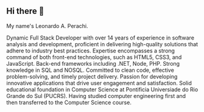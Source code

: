 ## Hi there 👋

My name's Leonardo A. Perachi. 

  Dynamic Full Stack Developer with over 14 years of experience in software analysis and development, proficient in delivering high-quality solutions that adhere to industry best practices. Expertise encompasses a strong command of both front-end technologies, such as HTML5, CSS3, and JavaScript. Back-end frameworks including .NET, Node, PHP. Strong knowledge in SQL and NOSQL. Committed to clean code, effective problem-solving, and timely project delivery. Passion for developing innovative applications that drive user engagement and satisfaction. Solid educational foundation in Computer Science at Pontificia Universiade do Rio Grande do Sul (PUCRS). Having studied computer engineering first and then transferred to the Computer Science course.
